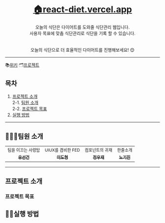 <h1 align='middle'><a href='https://react-diet.vercel.app'>🏠react-diet.vercel.app</a></h1>
<p align='middle'>
오늘의 식단은 다이어트를 도와줄 식단관리 웹입니다.<br>
사용자 목표에 맞춤 식단관리로 식단을 기록 할 수 있습니다.<br><br>

<br>
오늘의 식단으로 더 효율적인 다이어트를 진행해보세요! 😊
</p>

---

📚[위키](https://github.com/tjsrjs8282/react_diet/wiki)
🗂[프로젝트](https://github.com/tjsrjs8282/react_diet/projects)

## 목차

1. [프로젝트 소개](#프로젝트-소개)  
   2-1. [팀원 소개](#팀원-소개)<br>
   2-2. [프로젝트 목표](#프로젝트-목표)
2. [실행 방법](#실행-방법)

---

## 👨‍👨‍👧팀원 소개

<table>
  <tr>
  <td align="center">
  <sub>
    팀을 이끄는 사령탑
  </sub>
  </td>
  <td align="center">
  <sub>
    UIUX를 겸비한 FED 
  </sub>
  </td>
  <td align="center">
  <sub>
    컴포넌트의 귀재
  </sub>
  </td>
  <td align="center">
  <sub>
    한줄소개
  </sub>
  </td>
  </tr>
  <tr>
    <td align="center"><a href="https://github.com/tjsrjs8282"><sub><b>유선건</b></sub></a><br /></td>
    <td align="center"><a href="https://github.com/Shape2ee"><sub><b>이도형</b></sub></a><br /></td>
    <td align="center"><a href="https://github.com/dog2789"><sub><b>정우재</b></sub></a><br /></td>
    <td align="center"><a href="https://github.com/soomgo-chloe"><sub><b>노기진</b></sub></a><br /></td>
  </tr>
    <!--  <tr>
  <td align="center">
    <sub>
    <a href="">오늘의식단 유선건 소개서</a></sub>
  </td>
  <td align="center">
    <sub>
    <a href="">오늘의식단 이도형 소개서</a></sub>
  </td>
  <td align="center">
    <sub>
    <a href="">오늘의식단 정우재 소개서</a></sub>
  </td>
  <td align="center">
    <sub>
    <a href="">오늘의식단 노기진 소개서</a></sub>
  </td>
  </tr>-->
</table>

---

## 프로젝트 소개

### 프로젝트 목표

## 👨‍💻실행 방법
